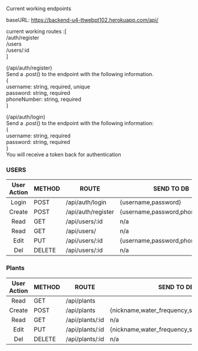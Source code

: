 Current working endpoints

baseURL: https://backend-u4-ttwebpt102.herokuapp.com/api/

current working routes
:[<br/>
/auth/register<br/>
/users<br/>
/users/:id<br/>
]

(/api/auth/register)<br/>
Send a .post() to the endpoint with the following information.<br/>
{<br/>
username: string, required, unique<br/>
password: string, required<br/>
phoneNumber: string, required<br/>
}<br/>

(/api/auth/login)<br/>
Send a .post() to the endpoint with the following information:<br/>
{<br/>
username: string, required<br/>
password: string, required<br/>
}<br/>
You will receive a token back for authentication<br/>

### USERS

| User Action | METHOD | ROUTE              | SEND TO DB                      |
| :---------: | ------ | ------------------ | ------------------------------- |
|    Login    | POST   | /api/auth/login    | {username,password}             |
|   Create    | POST   | /api/auth/register | {username,password,phoneNumber} |
|    Read     | GET    | /api/users/:id     | n/a                             |
|    Read     | GET    | /api/users/        | n/a                             |
|    Edit     | PUT    | /api/users/:id     | {username,password,phoneNumber} |
|     Del     | DELETE | /api/users/:id     | n/a                             |

### Plants

| User Action | METHOD | ROUTE           | SEND TO DB                                    |
| :---------: | ------ | --------------- | --------------------------------------------- |
|    Read     | GET    | /api/plants     |
|   Create    | POST   | /api/plants     | {nickname,water_frequency,species_id,user_id} |
|    Read     | GET    | /api/plants/:id | n/a                                           |
|    Edit     | PUT    | /api/plants/:id | {nickname,water_frequency,species_id,user_id} |
|     Del     | DELETE | /api/plants/:id | n/a                                           |
